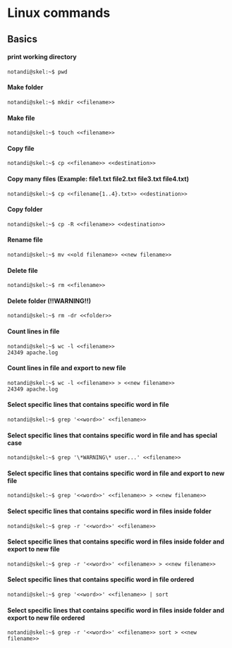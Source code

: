 # Linux commands
## Basics

#### print working directory
```console
notandi@skel:~$ pwd
```

#### Make folder
```console
notandi@skel:~$ mkdir <<filename>>
```

#### Make file
```console
notandi@skel:~$ touch <<filename>>
```

#### Copy file
```console
notandi@skel:~$ cp <<filename>> <<destination>>
```

#### Copy many files (Example: file1.txt file2.txt file3.txt file4.txt)
```console
notandi@skel:~$ cp <<filename{1..4}.txt>> <<destination>>
```

#### Copy folder
```console
notandi@skel:~$ cp -R <<filename>> <<destination>>
```

#### Rename file
```console
notandi@skel:~$ mv <<old filename>> <<new filename>>
```

#### Delete file
```console
notandi@skel:~$ rm <<filename>>
```

#### Delete folder (!!WARNING!!)
```console
notandi@skel:~$ rm -dr <<folder>>
```

#### Count lines in file
```console
notandi@skel:~$ wc -l <<filename>>
24349 apache.log
```

#### Count lines in file and export to new file
```console
notandi@skel:~$ wc -l <<filename>> > <<new filename>>
24349 apache.log
```

#### Select specific lines that contains specific word in file
```console
notandi@skel:~$ grep '<<word>>' <<filename>>
```

#### Select specific lines that contains specific word in file and has special case
```console
notandi@skel:~$ grep '\*WARNING\* user...' <<filename>>
```

#### Select specific lines that contains specific word in file and export to new file
```console
notandi@skel:~$ grep '<<word>>' <<filename>> > <<new filename>>
```

#### Select specific lines that contains specific word in files inside folder
```console
notandi@skel:~$ grep -r '<<word>>' <<filename>>
```

#### Select specific lines that contains specific word in files inside folder and export to new file
```console
notandi@skel:~$ grep -r '<<word>>' <<filename>> > <<new filename>>
```

#### Select specific lines that contains specific word in file ordered
```console
notandi@skel:~$ grep '<<word>>' <<filename>> | sort
```

#### Select specific lines that contains specific word in files inside folder and export to new file ordered
```console
notandi@skel:~$ grep -r '<<word>>' <<filename>> sort > <<new filename>>
```
